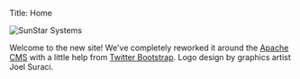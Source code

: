 Title: Home

![SunStar Systems](/images/sunstarlogowhole.png)

Welcome to the new site!  We've completely reworked it around the
[Apache CMS](http://www.apache.org/dev/cms) with a little help
from [Twitter Bootstrap](http://github.com/twbs/bootstrap).  Logo
design by graphics artist Joel Suraci.

